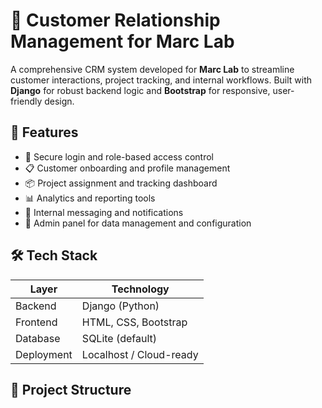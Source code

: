 # 🧪 Customer Relationship Management for Marc Lab

A comprehensive CRM system developed for **Marc Lab** to streamline customer interactions, project tracking, and internal workflows. Built with **Django** for robust backend logic and **Bootstrap** for responsive, user-friendly design.

## 🚀 Features

- 🔐 Secure login and role-based access control  
- 📋 Customer onboarding and profile management  
- 📦 Project assignment and tracking dashboard  
- 📊 Analytics and reporting tools  
- 📨 Internal messaging and notifications  
- 🧹 Admin panel for data management and configuration

## 🛠️ Tech Stack

| Layer     | Technology         |
|----------|--------------------|
| Backend   | Django (Python)    |
| Frontend  | HTML, CSS, Bootstrap |
| Database  | SQLite (default)   |
| Deployment| Localhost / Cloud-ready |

## 📁 Project Structure



